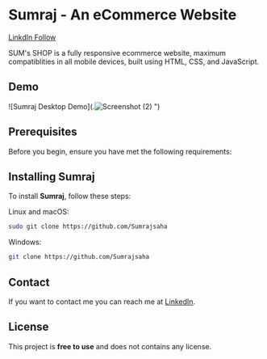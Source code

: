 # Sumraj - An eCommerce Website


[LinkdIn Follow](www.linkedin.com/in/sumraj-saha-1604742a8)


SUM's SHOP is a fully responsive ecommerce website, maximum compatiblities in all mobile devices, built using HTML, CSS, and JavaScript.

## Demo

![Sumraj Desktop Demo](.![Screenshot (2)](https://github.com/user-attachments/assets/67890425-a46d-482c-9b02-13433868720b)
")

## Prerequisites

Before you begin, ensure you have met the following requirements:

## Installing Sumraj

To install **Sumraj**, follow these steps:

Linux and macOS:

```bash
sudo git clone https://github.com/Sumrajsaha
```

Windows:

```bash
git clone https://github.com/Sumrajsaha
```

## Contact

If you want to contact me you can reach me at [LinkedIn](www.linkedin.com/in/sumraj-saha-1604742a8).

## License

This project is **free to use** and does not contains any license.
